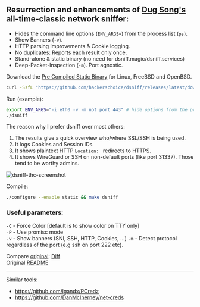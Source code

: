 ## Resurrection and enhancements of [Dug Song's](https://en.wikipedia.org/wiki/W00w00) all-time-classic network sniffer:

* Hides the command line options (`ENV_ARGS=`) from the process list (`ps`).
* Show Banners (`-v`).
* HTTP parsing improvements & Cookie logging.
* No duplicates: Reports each result only once.
* Stand-alone & static binary (no need for dsniff.magic/dsniff.services)
* Deep-Packet-Inspection (`-m`). Port agnostic.


Download the [Pre Compiled Static Binary](https://github.com/hackerschoice/dsniff/releases/latest) for Linux, FreeBSD and OpenBSD.

```sh
curl -SsfL "https://github.com/hackerschoice/dsniff/releases/latest/download/dsniff_linux-$(uname -m)" -o dsniff
```

Run (example):
```sh
export ENV_ARGS="-i eth0 -v -m not port 443" # hide options from the process list
./dsniff
```

The reason why I prefer dsniff over most others:
1. The results give a quick overview who/where SSL/SSH is being used.
1. It logs Cookies and Session IDs.
1. It shows plaintext HTTP `Location: ` redirects to HTTPS.
1. It shows WireGuard or SSH on non-default ports (like port 31337). Those tend to be worthy admins.

![dsniff-thc-screenshot](https://github.com/hackerschoice/dsniff/assets/5938498/d3eeb16c-dd64-41f6-b839-ca7a70e34778)

Compile:
```sh
./configure --enable static && make dsniff
```

### Useful parameters:  
`-C` - Force Color [default is to show color on TTY only]  
`-P` - Use promisc mode  
`-v` - Show banners (SNI, SSH, HTTP, Cookies, ...)
`-m` - Detect protocol regardless of the port (e.g ssh on port 222 etc).  

Compare [original](https://packages.debian.org/source/unstable/dsniff): [Diff](https://github.com/hackerschoice/dsniff/compare/orig...main)  
Original [README](README)

---
Similar tools:
* https://github.com/lgandx/PCredz
* https://github.com/DanMcInerney/net-creds


